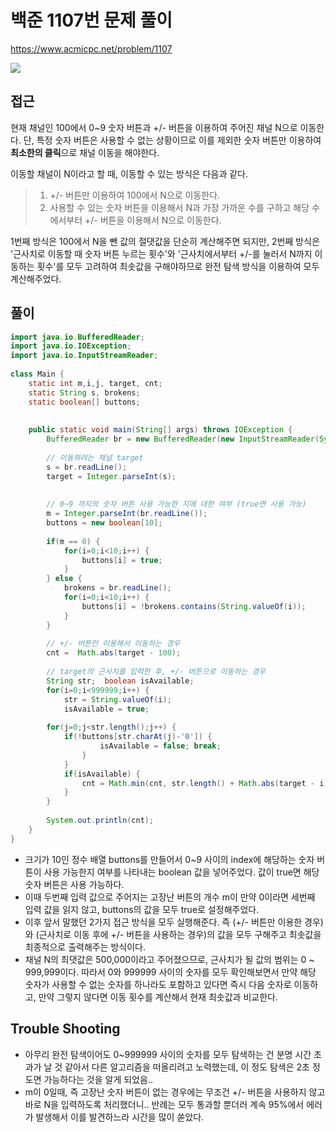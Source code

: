 # 백준 1107번 문제 풀이 

https://www.acmicpc.net/problem/1107

![](https://i.imgur.com/xNPTwbr.png)

## 접근

현재 채널인 100에서 0~9 숫자 버튼과 +/- 버튼을 이용하여 주어진 채널 N으로 이동한다. 
단, 특정 숫자 버튼은 사용할 수 없는 상황이므로 이를 제외한 숫자 버튼만 이용하여 **최소한의 클릭**으로 채널 이동을 해야한다. 

이동할 채널이 N이라고 할 때, 이동할 수 있는 방식은 다음과 같다.

> 1. +/- 버튼만 이용하여 100에서 N으로 이동한다.
> 2. 사용할 수 있는 숫자 버튼을 이용해서 N과 가장 가까운 수를 구하고 해당 수에서부터 +/- 버튼을 이용해서 N으로 이동한다.

1번째 방식은 100에서 N을 뺀 값의 절댓값을 단순히 계산해주면 되지만, 
2번째 방식은 '근사치로 이동할 때 숫자 버튼 누르는 횟수'와 '근사치에서부터 +/-를 눌러서 N까지 이동하는 횟수'를 모두 고려하여 최솟값을 구해야하므로 완전 탐색 방식을 이용하여 모두 계산해주었다.

## 풀이

```java
import java.io.BufferedReader;  
import java.io.IOException;  
import java.io.InputStreamReader;  
  
class Main {  
    static int m,i,j, target, cnt;  
    static String s, brokens;  
    static boolean[] buttons;  
  
  
    public static void main(String[] args) throws IOException {  
        BufferedReader br = new BufferedReader(new InputStreamReader(System.in));  
  
        // 이동하려는 채널 target        
        s = br.readLine();  
        target = Integer.parseInt(s);  
  
  
        // 0~9 까지의 숫자 버튼 사용 가능한 지에 대한 여부 (true면 사용 가능)  
        m = Integer.parseInt(br.readLine());  
        buttons = new boolean[10];  
  
        if(m == 0) {  
            for(i=0;i<10;i++) {  
                buttons[i] = true;  
            }  
        } else {  
            brokens = br.readLine();  
            for(i=0;i<10;i++) {  
                buttons[i] = !brokens.contains(String.valueOf(i));  
            }  
        }  
  
        // +/- 버튼만 이용해서 이동하는 경우  
        cnt =  Math.abs(target - 100);  
  
        // target의 근사치를 입력한 후, +/- 버튼으로 이동하는 경우  
        String str;  boolean isAvailable;  
        for(i=0;i<999999;i++) {  
            str = String.valueOf(i);  
            isAvailable = true;  
  
		for(j=0;j<str.length();j++) {               
            if(!buttons[str.charAt(j)-'0']) {  
                    isAvailable = false; break;  
                }  
            }  
            if(isAvailable) {  
                cnt = Math.min(cnt, str.length() + Math.abs(target - i));  
            }  
        }  
  
        System.out.println(cnt);  
    }  
}
```

- 크기가 10인 정수 배열 buttons를 만들어서 0~9 사이의 index에 해당하는 숫자 버튼이 사용 가능한지 여부를 나타내는 boolean 값을 넣어주었다. 값이 true면 해당 숫자 버튼은 사용 가능하다.
- 이때 두번째 입력 값으로 주어지는 고장난 버튼의 개수 m이 만약 0이라면 세번째 입력 값을 읽지 않고, buttons의 값을 모두 true로 설정해주었다. 
- 이후 앞서 말했던 2가지 접근 방식을 모두 실행해준다. 즉 (+/- 버튼만 이용한 경우)와 (근사치로 이동 후에 +/- 버튼을 사용하는 경우)의 값을 모두 구해주고 최솟값을 최종적으로 출력해주는 방식이다. 
- 채널 N의 최댓값은 500,000이라고 주어졌으므로, 근사치가 될 값의 범위는 0 ~ 999,999이다. 따라서 0와 999999 사이의 숫자를 모두 확인해보면서 만약 해당 숫자가 사용할 수 없는 숫자를 하나라도 포함하고 있다면 즉시 다음 숫자로 이동하고, 만약 그렇지 않다면 이동 횟수를 계산해서 현재 최솟값과 비교한다.

## Trouble Shooting 

- 아무리 완전 탐색이어도 0~999999 사이의 숫자를 모두 탐색하는 건 분명 시간 초과가 날 것 같아서 다른 알고리즘을 떠올리려고 노력했는데, 이 정도 탐색은 2초 정도면 가능하다는 것을 알게 되었음..
- m이 0일때, 즉 고장난 숫자 버튼이 없는 경우에는 무조건 +/- 버튼을 사용하지 않고 바로 N을 입력하도록 처리했더니.. 반례는 모두 통과할 뿐더러 계속 95%에서 에러가 발생해서 이를 발견하느라 시간을 많이 쏟았다.